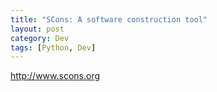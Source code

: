 ```yaml
---
title: "SCons: A software construction tool"
layout: post
category: Dev
tags: [Python, Dev]
---
```


<http://www.scons.org>
